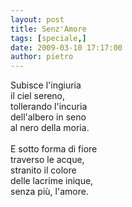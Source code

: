 ```yaml
---
layout: post
title: Senz'Amore
tags: [speciale,]
date: 2009-03-10 17:17:00
author: pietro
---
```

Subisce l'ingiuria<br/>il ciel sereno,<br/>tollerando l'incuria<br/>dell'albero in seno<br/>al nero della moria.<br/><br/>E sotto forma di fiore<br/>traverso le acque,<br/>stranito il colore<br/>delle lacrime inique,<br/>senza più, l'amore.
